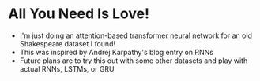 # All You Need Is Love!
- I'm just doing an attention-based transformer neural network for an old Shakespeare dataset I found!
- This was inspired by Andrej Karpathy's blog entry on RNNs
- Future plans are to try this out with some other datasets and play with actual RNNs, LSTMs, or GRU
